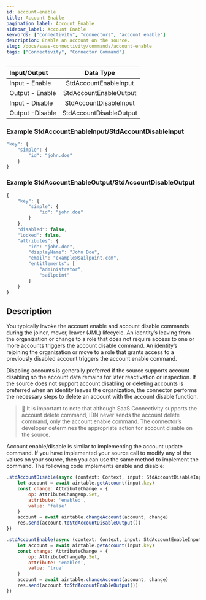 ```yaml
---
id: account-enable
title: Account Enable
pagination_label: Account Enable
sidebar_label: Account Enable
keywords: ["connectivity", "connectors", "account enable"]
description: Enable an account on the source.
slug: /docs/saas-connectivity/commands/account-enable
tags: ["Connectivity", "Connector Command"]
---
```


| Input/Output |  Data Type                           |
|:-------------|:------------------------------------:|
| Input - Enable       | StdAccountEnableInput        |
| Output - Enable      | StdAccountEnableOutput       |
| Input - Disable      | StdAccountDisableInput       |
| Output -Disable      | StdAccountDisableOutput      |

### Example StdAccountEnableInput/StdAccountDisableInput

```javascript
"key": {
    "simple": {
        "id": "john.doe"
    }
}
```

### Example StdAccountEnableOutput/StdAccountDisableOutput

```javascript
{
    "key": {
        "simple": {
            "id": "john.doe"
        }
    },
    "disabled": false,
    "locked": false,
    "attributes": {
        "id": "john.doe",
        "displayName": "John Doe",
        "email": "example@sailpoint.com",
        "entitlements": [
            "administrator",
            "sailpoint"
        ]
    }
}
```

## Description
You typically invoke the account enable and account disable commands during the joiner, mover, leaver (JML) lifecycle. An identity’s leaving from the organization or change to a role that does not require access to one or more accounts triggers the account disable command. An identity’s rejoining the organization or move to a role that grants access to a previously disabled account triggers the account enable command.

Disabling accounts is generally preferred if the source supports account disabling so the account data remains for later reactivation or inspection. If the source does not support account disabling or deleting accounts is preferred when an identity leaves the organization, the connector performs the necessary steps to delete an account with the account disable function. 

>🚧 It is important to note that although SaaS Connectivity supports the account delete command, IDN never sends the account delete command, only the account enable command. The connector’s developer determines the appropriate action for account disable on the source.

Account enable/disable is similar to implementing the account update command. If you have implemented your source call to modify any of the values on your source, then you can use the same method to implement the command. The following code implements enable and disable:

```javascript
.stdAccountDisable(async (context: Context, input: StdAccountDisableInput, res: Response<StdAccountDisableOutput>) => {
    let account = await airtable.getAccount(input.key)
    const change: AttributeChange = {
        op: AttributeChangeOp.Set,
        attribute: 'enabled',
        value: 'false'
    }
    account = await airtable.changeAccount(account, change)
    res.send(account.toStdAccountDisableOutput())
})

.stdAccountEnable(async (context: Context, input: StdAccountEnableInput, res: Response<StdAccountEnableOutput>) => {
    let account = await airtable.getAccount(input.key)
    const change: AttributeChange = {
        op: AttributeChangeOp.Set,
        attribute: 'enabled',
        value: 'true'
    }
    account = await airtable.changeAccount(account, change)
    res.send(account.toStdAccountEnableOutput())
})
```